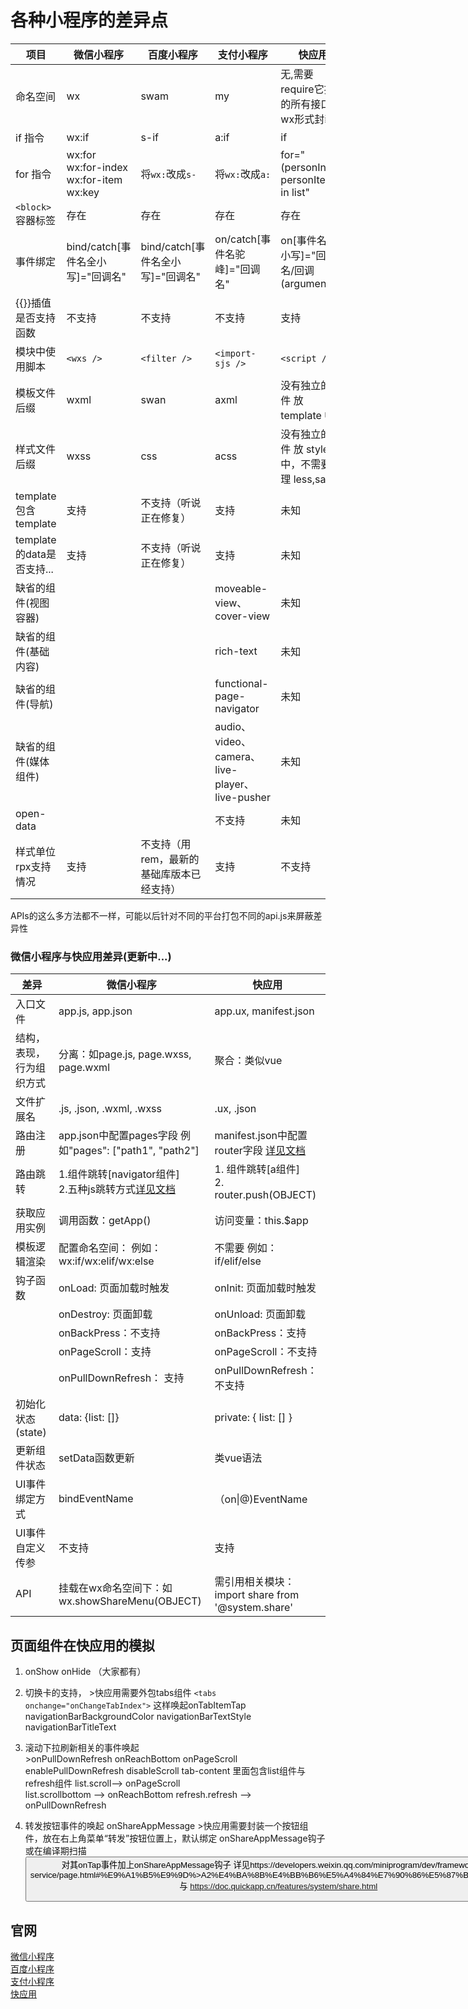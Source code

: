 # 各种小程序的差异点

| 项目                 | 微信小程序                                               | 百度小程序                        | 支付小程序                    | 快应用                                         |
| -------------------- | -------------------------------------------------------- | --------------------------------- | ----------------------------- | ---------------------------------------------- |
| 命名空间             | wx                                                       | swam                              | my                            | 无,需要require它提供的所有接口按wx形式封装                                             |
| if 指令              | wx:if                                                    | s-if                              | a:if                          | if                                             |
| for 指令             | wx:for<br /> wx:for-index<br /> wx:for-item<br /> wx:key | 将`wx:`改成`s-`                   | 将`wx:`改成`a:`               | for="(personIndex, personItem) in list"        |
| `<block>`容器标签    | 存在                                                     | 存在                              | 存在                          | 存在                                           |
| 事件绑定             | bind/catch[事件名全小写]="回调名"                        | bind/catch[事件名全小写]="回调名" | on/catch[事件名驼峰]="回调名" | on[事件名全小写]="回调名/回调(arguments)"      |
| {{}}插值是否支持函数 | 不支持                                                   | 不支持                            | 不支持                        | 支持                                           |
| 模块中使用脚本       | `<wxs />`                                                | `<filter />`                      | `<import-sjs />`              | `<script />`                                   |
| 模板文件后缀         | wxml                                                     | swan                              | axml                          | 没有独立的文件 放 template 中                  |
| 样式文件后缀         | wxss                                                     | css                               | acss                          | 没有独立的文件 放 style 中，不需要处理 less,sass |
| template包含template       | 支持                                               |不支持（听说正在修复）                     | 支持              | 未知
| template的data是否支持...       | 支持                                               |不支持（听说正在修复）                     | 支持              | 未知
| 缺省的组件(视图容器)      |                                               |                     |    moveable-view、cover-view           | 未知
| 缺省的组件(基础内容)      |                                               |                     |    rich-text           | 未知
| 缺省的组件(导航)     |                                                  |                     | functional-page-navigator           | 未知
 缺省的组件(媒体组件)      |                                               |                     |    audio、video、camera、live-player、live-pusher           | 未知
 open-data      |                                               |                     |    不支持           | 未知
| 样式单位rpx支持情况       | 支持                                               |不支持（用rem，最新的基础库版本已经支持）                     | 支持              | 不支持



APIs的这么多方法都不一样，可能以后针对不同的平台打包不同的api.js来屏蔽差异性


  

      
### 微信小程序与快应用差异(更新中...)

| 差异                     | 微信小程序                                                   | 快应用                                                       |
| ------------------------ | ------------------------------------------------------------ | ------------------------------------------------------------ |
| 入口文件                 | app.js, app.json                                             | app.ux, manifest.json                                        |
| 结构，表现，行为组织方式 | 分离：如page.js, page.wxss, page.wxml                        | 聚合：类似vue                                                |
| 文件扩展名               | .js, .json, .wxml, .wxss                                     | .ux, .json                                                   |
| 路由注册                 | app.json中配置pages字段 例如"pages": ["path1", "path2"]      | manifest.json中配置router字段 [详见文档](https://doc.quickapp.cn/tutorial/getting-started/project-configuration.html) |
| 路由跳转                 | 1.组件跳转[navigator组件]<br /> 2.五种js跳转方式[详见文档](https://developers.weixin.qq.com/miniprogram/dev/api/ui-navigate.html#wxnavigatetoobject) | 1. 组件跳转[a组件]<br /> 2. router.push(OBJECT)              |
| 获取应用实例             | 调用函数：getApp()                                           | 访问变量：this.$app                                          |
| 模板逻辑渲染             | 配置命名空间： 例如：wx:if/wx:elif/wx:else                   | 不需要 例如：if/elif/else                                    |
| 钩子函数                 | onLoad: 页面加载时触发                                       | onInit: 页面加载时触发                                       |
|                          | onDestroy: 页面卸载                                          | onUnload: 页面卸载                                           |
|                          | onBackPress：不支持                                          | onBackPress：支持                                            |
|                          | onPageScroll：支持                                           | onPageScroll：不支持                                         |
|                          | onPullDownRefresh： 支持                                     | onPullDownRefresh：不支持                                    |
| 初始化状态(state)        | data: {list: []}                                             | private: { list: [] }                                        |
| 更新组件状态             | setData函数更新                                              | 类vue语法                                                    |
| UI事件绑定方式           | bindEventName                                                | （on\|@)EventName                                            |
| UI事件自定义传参         | 不支持                                                       | 支持                                                         |
| API                      | 挂载在wx命名空间下：如wx.showShareMenu(OBJECT)               | 需引用相关模块：import share from '@system.share'            |


## 页面组件在快应用的模拟
  
  1. onShow onHide （大家都有）
  2. 切换卡的支持，
    >快应用需要外包tabs组件 `<tabs onchange="onChangeTabIndex">` 这样唤起onTabItemTap
    navigationBarBackgroundColor
    navigationBarTextStyle
    navigationBarTitleText
    
  3. 滚动下拉刷新相关的事件唤起  
    >onPullDownRefresh onReachBottom onPageScroll
    enablePullDownRefresh disableScroll
    tab-content 里面包含list组件与refresh组件
    list.scroll--> onPageScroll  
    list.scrollbottom --> onReachBottom
    refresh.refresh --> onPullDownRefresh
    
  4.  转发按钮事件的唤起  onShareAppMessage
    >快应用需要封装一个按钮组件，放在右上角菜单“转发”按钮位置上，默认绑定 onShareAppMessage钩子
    或在编译期扫描　<button open-type="share"/> 对其onTap事件加上onShareAppMessage钩子
    详见https://developers.weixin.qq.com/miniprogram/dev/framework/app-service/page.html#%E9%A1%B5%E9%9D%>A2%E4%BA%8B%E4%BB%B6%E5%A4%84%E7%90%86%E5%87%BD%E6%95%B0
    与 https://doc.quickapp.cn/features/system/share.html


## 官网
<a href="https://developers.weixin.qq.com/miniprogram/dev/index.html" target="_blank">微信小程序 </a> <br />
<a href="https://smartprogram.baidu.com/docs/develop/tutorial/codedir/">百度小程序 </a> <br />
<a href="https://docs.alipay.com/mini/developer/getting-started">支付小程序</a>  <br />
<a href="https://www.quickapp.cn/">快应用</a>  <br />
